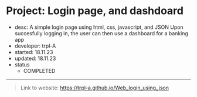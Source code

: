 # Project:      Login page, and dashdoard
- desc:         A simple login page using html, css, javascript, and JSON
                Upon succesfully logging in, the user can then use a dashboard for a banking app
- developer:    trpl-A
- started:      18.11.23
- updated:      18.11.23
- status
    * COMPLETED
---

> Link to website: https://trpl-a.github.io/Web_login_using_json